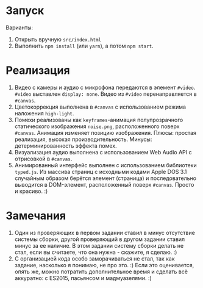 # Запуск

Варианты:
1. Открыть вручную `src/index.html`
2. Выполнить `npm install` (или `yarn`), а потом `npm start`.

# Реализация

1. Видео с камеры и аудио с микрофона передаются в элемент `#video`. `#video` выставлен `display: none`. Видео из `#video` перенаправляется в `#canvas`.
3. Цветокоррекция выполнена в `#canvas` с использованием режима наложения `high-light`.
4. Помехи реализованы как `keyframes`-анимация полупрозрачного статического изображения `noise.png`, расположенного поверх `#canvas`. Анимация изменяет позицию изображения. Плюсы: простая реализация, высокая производительность. Минусы: детерминированность эффекта помех.
5. Визуализация аудио выполнена с использованием Web Audio API с отрисовкой в `#canvas`.
6. Анимированный интерфейс выполнен с использованием библиотеки `typed.js`. Из массива страниц с исходными кодами Apple DOS 3.1 случайным образом берётся элемент (страница) и последовательно выводится в DOM-элемент, расположенный поверх `#canvas`. Просто и красиво. :)

# Замечания

1. Один из проверяющих в первом задании ставил в минус отсутствие системы сборки, другой проверяющий в другом задании ставил минус за ее наличие. В этом задании систему сборки делать не стал, если вы считаете, что она нужна - скажите, я сделаю. :)
2. С организацией кода особо заморачиваться не стал, так как задание, насколько я понимаю, не про это. :) Если это оценивается, опять же, можно потратить дополнительное время и сделать всё аккуратно: с ES2015, пасьянсом и мадмуазелями. :)